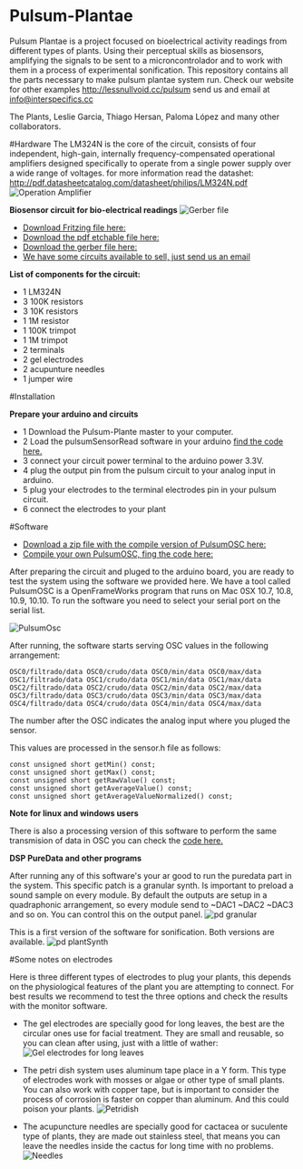 # Pulsum-Plantae
Pulsum Plantae is a project focused on bioelectrical activity readings from different types of plants. Using their perceptual skills as biosensors, amplifying the signals to be sent to a microncontrolador and to work with them in a process of experimental sonification. This repository contains all the parts necessary to make pulsum plantae system run. Check our website for other examples http://lessnullvoid.cc/pulsum send us and email at info@interspecifics.cc 

The Plants, Leslie Garcia, Thiago Hersan, Paloma López and many other collaborators. 

#Hardware
The LM324N is the core of the circuit, consists of four independent, high-gain, internally frequency-compensated operational amplifiers designed specifically to operate from a single power supply over a wide range of voltages. for more information read the datashet: http://pdf.datasheetcatalog.com/datasheet/philips/LM324N.pdf
![Operation Amplifier](https://github.com/Lessnullvoid/Pulsum-Plantae/blob/master/esquematicos/lm324n.png?raw=true)

**Biosensor circuit for bio-electrical readings**
![Gerber file](https://github.com/Lessnullvoid/Pulsum-Plantae/blob/master/esquematicos/gerber.png?raw=true)

- [Download Fritzing file here:](https://github.com/Lessnullvoid/Pulsum-Plantae/blob/master/pcb/GalvanicoLM324Final.fzz)
- [Download the pdf etchable file here:](https://github.com/Lessnullvoid/Pulsum-Plantae/tree/master/pcb/pdfLM324Final)
- [Download the gerber file here:](https://github.com/Lessnullvoid/Pulsum-Plantae/tree/master/pcb/GalvanicoLM324_Gerber_Final)
- [We have some circuits available to sell, just send us an email](info@interspecifics.cc)

**List of components for the circuit:**
- 1 LM324N
- 3 100K resistors
- 3 10K resistors
- 1 1M resistor
- 1 100K trimpot
- 1 1M trimpot
- 2 terminals
- 2 gel electrodes
- 2 acupunture needles
- 1 jumper wire


#Installation 

**Prepare your arduino and circuits**

- 1 Download the Pulsum-Plante master to your computer.
- 2 Load the pulsumSensorRead software in your arduino [find the code here.](https://github.com/Lessnullvoid/Pulsum-Plantae/blob/master/arduino/pulsumSensorRead/pulsumSensorRead.ino)
- 3 connect your circuit power terminal to the arduino power 3.3V.
- 4 plug the output pin from the pulsum circuit to your analog input in arduino.
- 5 plug your electrodes to the terminal electrodes pin in your pulsum circuit.
- 6 connect the electrodes to your plant 

#Software

- [Download a zip file with the compile version of PulsumOSC here:](http://lessnullvoid.cc/download/PulsumOscDebug.zip)
- [Compile your own PulsumOSC, fing the code here:](https://github.com/Lessnullvoid/Pulsum-Plantae/tree/master/PulsumOsc)

After preparing the circuit and pluged to the arduino board, you are ready to test the system using the software we provided here. We have a tool called PulsumOSC is a OpenFrameWorks program that runs on Mac 0SX 10.7, 10.8, 10.9, 10.10. To run the software you need to select your serial port on the serial list.

![PulsumOsc](https://github.com/Lessnullvoid/Pulsum-Plantae/blob/master/img/OSCsoftware.png?raw=true)

After running, the software starts serving OSC values in the following arrangement: 

 ```
OSC0/filtrado/data OSC0/crudo/data OSC0/min/data OSC0/max/data
OSC1/filtrado/data OSC1/crudo/data OSC1/min/data OSC1/max/data
OSC2/filtrado/data OSC2/crudo/data OSC2/min/data OSC2/max/data
OSC3/filtrado/data OSC3/crudo/data OSC3/min/data OSC3/max/data
OSC4/filtrado/data OSC4/crudo/data OSC4/min/data OSC4/max/data
```
The number after the OSC indicates the analog input where you pluged the sensor.

This values are processed in the sensor.h file as follows:
 ```
const unsigned short getMin() const;
const unsigned short getMax() const;
const unsigned short getRawValue() const;
const unsigned short getAverageValue() const;
const unsigned short getAverageValueNormalized() const;
 ```
 **Note for linux and windows users**
 
There is also a processing version of this software to perform the same transmision of data in OSC you can check the [code here.](https://github.com/Lessnullvoid/Pulsum-Plantae/tree/master/processing/PulsumOsc)

**DSP PureData and other programs**

After running any of this software's your ar good to run the puredata part in the system. This specific patch is a granular synth. Is important to preload a sound sample on every module. By default the outputs are setup in a quadraphonic arrangement, so every module send to ~DAC1 ~DAC2 ~DAC3 and so on. You can control this on the output panel. 
 ![pd granular](https://github.com/Lessnullvoid/Pulsum-Plantae/blob/master/img/pdgranular.jpg?raw=true)

This is a first version of the software for sonification. Both versions are available. 
 ![pd plantSynth](https://github.com/Lessnullvoid/Pulsum-Plantae/blob/master/img/pulsumv2.jpg?raw=true)


#Some notes on electrodes

Here is three different types of electrodes to plug your plants, this depends on the physiological features of the plant you are attempting to connect. For best results we recommend to test the three options and check the results with the monitor software.

- The gel electrodes are specially good for long leaves, the best are the circular ones use for facial treatment. They are small and reusable, so you can clean after using, just with a little of wather: ![Gel electrodes for long leaves](https://github.com/Lessnullvoid/Pulsum-Plantae/blob/master/img/gelelectrodes.jpg?raw=true)

- The petri dish system uses aluminum tape place in a Y form. This type of electrodes work with mosses or algae or other type of small plants. You can also work with copper tape, but is important to consider the process of corrosion is faster on copper than aluminum. And this could poison your plants. ![Petridish](https://github.com/Lessnullvoid/Pulsum-Plantae/blob/master/img/petridish.jpg?raw=true)

- The acupuncture  needles are specially good for cactacea or suculente type of plants, they are made out stainless steel, that means you can leave the needles inside the cactus for long time with no problems. ![Needles](https://github.com/Lessnullvoid/Pulsum-Plantae/blob/master/img/needless.jpg?raw=true)





